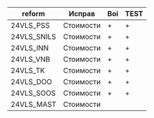 
| reform      | Исправ    | Boi | TEST |
| ----------- | --------- | --- | ---- |
| 24VLS_PSS   | Стоимости | +   | +    |
| 24VLS_SNILS | Стоимости | +   | +    |
| 24VLS_INN   | Стоимости | +   | +    |
| 24VLS_VNB   | Стоимости | +   | +    |
| 24VLS_TK    | Стоимости | +   | +    |
| 24VLS_DOO   | Стоимости | +   | +    |
| 24VLS_SOOS  | Стоимости | +   | +    |
| 24VLS_MAST  | Стоимости |     |      |

